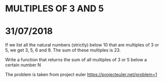 #                       MULTIPLES OF 3 AND 5                                
#                             31/07/2018                                     


If we list all the natural numbers (strictly) below 10 that are
multiples of 3 or 5, we get 3, 5, 6 and 9. The sum of these multiples is 23.

Write a function that returns the sum of all multiples of 3 or 5 below a
certain number N

The problem is taken from project euler
https://projecteuler.net/problem=1

